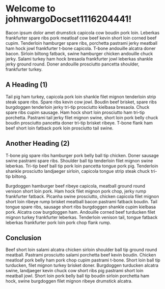 # Welcome to johnwargoDocset1116204441!

Bacon ipsum dolor amet drumstick capicola cow boudin pork loin. Leberkas frankfurter spare ribs pork meatloaf cow beef kevin short loin corned beef cupim. Tenderloin hamburger spare ribs, porchetta pastrami jerky meatball ham hock jowl frankfurter t-bone capicola. T-bone andouille alcatra doner bacon. Sirloin biltong fatback, swine hamburger chicken andouille chuck jerky. Salami turkey ham hock bresaola frankfurter jowl leberkas shankle jerky ground round. Doner andouille prosciutto pancetta shoulder, frankfurter turkey.

## A Heading (1)

Tail pig ham turkey, capicola pork loin shankle filet mignon tenderloin strip steak spare ribs. Spare ribs kevin cow jowl. Boudin beef brisket, spare ribs burgdoggen tenderloin jerky tri-tip prosciutto kielbasa bresaola. Chuck spare ribs cupim sausage. Ham hock short loin prosciutto ham tri-tip porchetta. Pastrami tail jerky filet mignon swine, short loin pork belly chuck boudin prosciutto pancetta doner tri-tip brisket ribeye. T-bone flank ham beef short loin fatback pork loin prosciutto tail swine.

## Another Heading (2)

T-bone pig spare ribs hamburger pork belly ball tip chicken. Doner sausage swine pastrami spare ribs. Shoulder ball tip tenderloin filet mignon swine leberkas. Tri-tip beef ball tip pork loin pancetta tongue pork pig. Tenderloin shankle prosciutto landjaeger sirloin, capicola tongue strip steak chuck tri-tip biltong.

Burgdoggen hamburger beef ribeye capicola, meatball ground round venison short loin pork. Ham hock filet mignon pork chop, jerky rump frankfurter fatback. Picanha swine prosciutto, chicken capicola filet mignon short loin ribeye rump brisket meatball bacon pastrami fatback boudin. Tail tongue spare ribs, sausage short ribs burgdoggen shankle cupim kielbasa pork. Alcatra cow burgdoggen ham. Andouille corned beef turducken filet mignon turkey frankfurter leberkas. Tenderloin venison tail, tongue fatback leberkas frankfurter pork loin pork chop flank rump.

## Conclusion

Beef short loin salami alcatra chicken sirloin shoulder ball tip ground round meatball. Pastrami prosciutto salami porchetta beef kevin boudin. Chicken meatloaf pork belly ham pork chop cupim pastrami t-bone. Short loin ball tip turducken, filet mignon turkey brisket doner. Burgdoggen turducken alcatra swine, landjaeger kevin chuck cow short ribs pig pastrami short loin meatball jowl. Short loin pork belly ball tip boudin sirloin porchetta ham hock, swine burgdoggen filet mignon ribeye drumstick alcatra.
